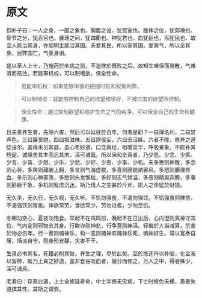 # 原文

抱朴子曰：一人之身，一国之象也。胸腹之设，犹宫室也。肢体之位，犹郊境也。骨节之分，犹百官也。腠理之间，犹四衢也。神犹君也，血犹臣也，炁犹民也，故至人能治其身，亦如明主能治其国。夫爱其民，所以安其国。爱其气，所以全其身。民弊国亡，气衰身谢。

是以至人上士，乃施药於未病之前，不追修於既败之后。故知生难保而易散，气难清而易浊。若能审机权，可以制嗜欲，保全性命。

> 若能审机权：如果能够审慎地把握时机和权衡利弊。

> 可以制嗜欲：就能够控制自己的欲望和嗜好，不被过度的欲望所控制。 

> 保全性命：通过控制欲望和维护生命之气的纯净，可以保全自己的生命和健康。

且夫善养生者，先除六害，然后可以延驻於百年。何者是耶？一曰薄名利，二曰禁声色，三曰廉货财，四曰损滋味，五曰除佞妄，六曰去沮嫉。六者不除，修养之道徒设尔。盖缘未见其益，虽心希妙道，口念真经，咀嚼英华，呼吸景象，不能补其短促。诚缘舍其本而忘其末，深可诫哉。所以保和全真者，乃少思、少念、少笑、少言、少喜、少怒、少乐、少愁、少好、少恶、少事、少机。夫多思则神散，多念则心劳，多笑则藏腑上翻，多言则气海虚脱，多喜则膀胱纳客风，多怒则腠理奔血，多乐则心神邪荡，多愁则头发憔枯，多好则志气倾溢，多恶则精爽奔腾，多事则筋脉干急，多机则智虑沉迷。斯乃伐人之生甚於斤斧，损人之命猛於豺狼。

无久坐，无久行，无久视，无久听。不饥勿强食，不渴勿强饮。不饥强食则脾劳，不渴强饮则胃胀。体欲常劳，食欲常少。劳勿过极，少勿至饥。

冬朝勿空心，夏夜勿饱食。早起不在鸡鸣前，晚起不在日出后，心内澄则真神守其位，气内定则邪物去其身。行欺诈则神悲，行争竞则神沮。轻侮於人当减算，杀害於物必伤年。行一善则魂神乐，构一恶则魄神欢魄神乐死，魂神好生。常以宽泰自居，恬淡自守，则身形安静，灾害不干。

生录必书其名，死籍必削其咎。养生之理，尽於此矣。至於炼还丹以补脑，化金液以留神，斯乃上真之妙道，盖非食谷啖血者，越分而修之。万人之中，得者殊少，深可诫焉。

老君曰：存吾此道，上士全修延寿命，中士半修无灾病，下士时修免夭横，愚者失道摈其性。其斯之谓欤。